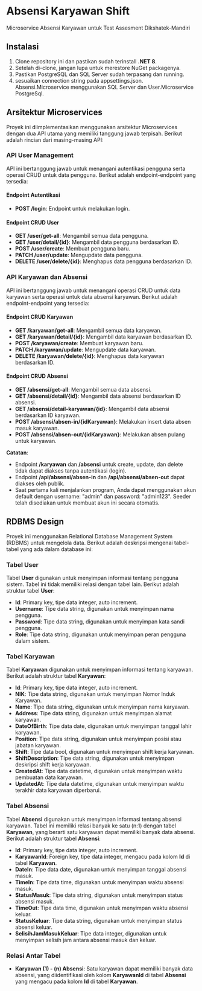 # Absensi Karyawan Shift
Microservice Absensi Karyawan untuk Test Assesment Dikshatek-Mandiri

## Instalasi
1. Clone repository ini dan pastikan sudah terinstall **.NET 8**.
2. Setelah di-clone, jangan lupa untuk merestore NuGet packagenya.
3. Pastikan PostgreSQL dan SQL Server sudah terpasang dan running.
4. sesuaikan connection string pada appsettings.json. Absensi.Microservice menggunakan SQL Server dan User.Microservice PostgreSql.

## Arsitektur Microservices
Proyek ini diimplementasikan menggunakan arsitektur Microservices dengan dua API utama yang memiliki tanggung jawab terpisah. Berikut adalah rincian dari masing-masing API:

### API User Management
API ini bertanggung jawab untuk menangani autentikasi pengguna serta operasi CRUD untuk data pengguna. Berikut adalah endpoint-endpoint yang tersedia:

#### Endpoint Autentikasi
- **POST /login**: Endpoint untuk melakukan login.

#### Endpoint CRUD User
- **GET /user/get-all**: Mengambil semua data pengguna.
- **GET /user/detail/{id}**: Mengambil data pengguna berdasarkan ID.
- **POST /user/create**: Membuat pengguna baru.
- **PATCH /user/update**: Mengupdate data pengguna.
- **DELETE /user/delete/{id}**: Menghapus data pengguna berdasarkan ID.

### API Karyawan dan Absensi
API ini bertanggung jawab untuk menangani operasi CRUD untuk data karyawan serta operasi untuk data absensi karyawan. Berikut adalah endpoint-endpoint yang tersedia:

#### Endpoint CRUD Karyawan
- **GET /karyawan/get-all**: Mengambil semua data karyawan.
- **GET /karyawan/detail/{id}**: Mengambil data karyawan berdasarkan ID.
- **POST /karyawan/create**: Membuat karyawan baru.
- **PATCH /karyawan/update**: Mengupdate data karyawan.
- **DELETE /karyawan/delete/{id}**: Menghapus data karyawan berdasarkan ID.

#### Endpoint CRUD Absensi
- **GET /absensi/get-all**: Mengambil semua data absensi.
- **GET /absensi/detail/{id}**: Mengambil data absensi berdasarkan ID absensi.
- **GET /absensi/detail-karyawan/{id}**: Mengambil data absensi berdasarkan ID karyawan.
- **POST /absensi/absen-in/{idKaryawan}**: Melakukan insert data absen masuk karyawan.
- **POST /absensi/absen-out/{idKaryawan}**: Melakukan absen pulang untuk karyawan.

**Catatan**:
- Endpoint **/karyawan** dan **/absensi** untuk create, update, dan delete tidak dapat diakses tanpa autentikasi (login).
- Endpoint **/api/absensi/absen-in** dan **/api/absensi/absen-out** dapat diakses oleh publik.
- Saat pertama kali menjalankan program, Anda dapat menggunakan akun default dengan username: "admin" dan password: "admin123". Seeder telah disediakan untuk membuat akun ini secara otomatis.

## RDBMS Design

Proyek ini menggunakan Relational Database Management System (RDBMS) untuk mengelola data. Berikut adalah deskripsi mengenai tabel-tabel yang ada dalam database ini:

### Tabel User
Tabel **User** digunakan untuk menyimpan informasi tentang pengguna sistem. Tabel ini tidak memiliki relasi dengan tabel lain. Berikut adalah struktur tabel **User**:
- **Id**: Primary key, tipe data integer, auto increment.
- **Username**: Tipe data string, digunakan untuk menyimpan nama pengguna.
- **Password**: Tipe data string, digunakan untuk menyimpan kata sandi pengguna.
- **Role**: Tipe data string, digunakan untuk menyimpan peran pengguna dalam sistem.

### Tabel Karyawan
Tabel **Karyawan** digunakan untuk menyimpan informasi tentang karyawan. Berikut adalah struktur tabel **Karyawan**:
- **Id**: Primary key, tipe data integer, auto increment.
- **NIK**: Tipe data string, digunakan untuk menyimpan Nomor Induk Karyawan.
- **Name**: Tipe data string, digunakan untuk menyimpan nama karyawan.
- **Address**: Tipe data string, digunakan untuk menyimpan alamat karyawan.
- **DateOfBirth**: Tipe data date, digunakan untuk menyimpan tanggal lahir karyawan.
- **Position**: Tipe data string, digunakan untuk menyimpan posisi atau jabatan karyawan.
- **Shift**: Tipe data bool, digunakan untuk menyimpan shift kerja karyawan.
- **ShiftDescription**: Tipe data string, digunakan untuk menyimpan deskripsi shift kerja karyawan.
- **CreatedAt**: Tipe data datetime, digunakan untuk menyimpan waktu pembuatan data karyawan.
- **UpdatedAt**: Tipe data datetime, digunakan untuk menyimpan waktu terakhir data karyawan diperbarui.

### Tabel Absensi
Tabel **Absensi** digunakan untuk menyimpan informasi tentang absensi karyawan. Tabel ini memiliki relasi banyak ke satu (n:1) dengan tabel **Karyawan**, yang berarti satu karyawan dapat memiliki banyak data absensi. Berikut adalah struktur tabel **Absensi**:
- **Id**: Primary key, tipe data integer, auto increment.
- **KaryawanId**: Foreign key, tipe data integer, mengacu pada kolom **Id** di tabel **Karyawan**.
- **DateIn**: Tipe data date, digunakan untuk menyimpan tanggal absensi masuk.
- **TimeIn**: Tipe data time, digunakan untuk menyimpan waktu absensi masuk.
- **StatusMasuk**: Tipe data string, digunakan untuk menyimpan status absensi masuk.
- **TimeOut**: Tipe data time, digunakan untuk menyimpan waktu absensi keluar.
- **StatusKeluar**: Tipe data string, digunakan untuk menyimpan status absensi keluar.
- **SelisihJamMasukKeluar**: Tipe data integer, digunakan untuk menyimpan selisih jam antara absensi masuk dan keluar.

### Relasi Antar Tabel
- **Karyawan (1) - (n) Absensi**: Satu karyawan dapat memiliki banyak data absensi, yang diidentifikasi oleh kolom **KaryawanId** di tabel **Absensi** yang mengacu pada kolom **Id** di tabel **Karyawan**.

